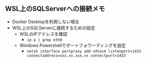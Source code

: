 ## WSL上のSQLServerへの接続メモ
- Docker Desktopを利用しない場合
- WSL上のSQLServerに接続するための設定
    - WSLのIPアドレスを確認
        - `ip a | grep eth0`
    - Windows Powershellでポートフォワーディングを設定
        - `netsh interface portproxy add v4tov4 listenport=1433 connectaddress=xxx.xx.xxx.xx connectport=1433`
